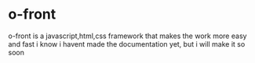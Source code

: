 # o-front
o-front is a javascript,html,css framework that makes the work more easy and fast
i know i havent made the documentation yet, but i will make it so soon 

